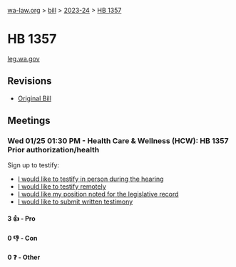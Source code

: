 [wa-law.org](/) > [bill](/bill/) > [2023-24](/bill/2023-24/) > [HB 1357](/bill/2023-24/hb/1357/)

# HB 1357
[leg.wa.gov](https://app.leg.wa.gov/billsummary?BillNumber=1357&Year=2023&Initiative=false)

## Revisions
* [Original Bill](1/)

## Meetings
### Wed 01/25 01:30 PM - Health Care & Wellness (HCW): HB 1357 Prior authorization/health
Sign up to testify:
* [I would like to testify in person during the hearing](https://app.leg.wa.gov/csi/Testifier/Add?chamber=House&mId=30474&aId=149488&caId=20670&tId=1)
* [I would like to testify remotely](https://app.leg.wa.gov/csi/Testifier/Add?chamber=House&mId=30474&aId=149488&caId=20670&tId=2)
* [I would like my position noted for the legislative record](https://app.leg.wa.gov/csi/Testifier/Add?chamber=House&mId=30474&aId=149488&caId=20670&tId=3)
* [I would like to submit written testimony](https://app.leg.wa.gov/csi/Testifier/Add?chamber=House&mId=30474&aId=149488&caId=20670&tId=4)

#### 3 👍 - Pro

#### 0 👎 - Con

#### 0 ❓ - Other

